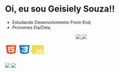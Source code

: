 # Oi, eu sou Geisiely Souza!!

- Estudando Desenvolvimento Front-End;
- Pronomes Ela/Dela;



<div align="center">
  <a href="https://github.com/geisielyos">
  <img height="180em" src="https://github-readme-stats.vercel.app/api?username=geisielyos&show_icons=true&theme=dark&include_all_commits=true&count_private=true"/>
  <img height="180em" src="https://github-readme-stats.vercel.app/api/top-langs/?username=geisielyos&layout=compact&langs_count=7&theme=dark"/>
</div>
<div style="display: inline_block"><br>
  
  <img align="center" alt="Geisiely-HTML" height="30" width="40" src="https://raw.githubusercontent.com/devicons/devicon/master/icons/html5/html5-original.svg">
  <img align="center" alt="Geisiely-CSS" height="30" width="40" src="https://raw.githubusercontent.com/devicons/devicon/master/icons/css3/css3-original.svg">
  <img align="center" alt="Geisiely-Js" height="30" width="40" src="https://raw.githubusercontent.com/devicons/devicon/master/icons/javascript/javascript-plain.svg">

</div>
  
 ##
 
<div> 

  <a href = "mailto:geisielesousa25@gmail.com"><img src="https://img.shields.io/badge/-Gmail-%23333?style=for-the-badge&logo=gmail&logoColor=white" target="_blank"></a>
  <a href="https://www.linkedin.com/in/geisiely-souza/" target="_blank"><img src="https://img.shields.io/badge/-LinkedIn-%230077B5?style=for-the-badge&logo=linkedin&logoColor=white" target="_blank"></a> 
 
  
 
</div>
